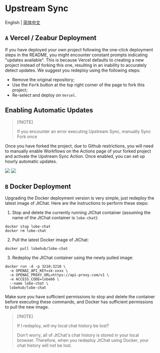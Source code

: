 # Upstream Sync

English | [简体中文](https://github.com/lobehub/lobe-chat/wiki/Upstream-Sync.zh-CN)

## `A` Vercel / Zeabur Deployment

If you have deployed your own project following the one-click deployment steps in the README, you might encounter constant prompts indicating "updates available". This is because Vercel defaults to creating a new project instead of forking this one, resulting in an inability to accurately detect updates. We suggest you redeploy using the following steps:

- Remove the original repository;
- Use the <kbd>Fork</kbd> button at the top right corner of the page to fork this project;
- Re-select and deploy on `Vercel`.

## Enabling Automatic Updates

> \[!NOTE]
>
> If you encounter an error executing Upstream Sync, manually Sync Fork once

Once you have forked the project, due to Github restrictions, you will need to manually enable Workflows on the Actions page of your forked project and activate the Upstream Sync Action. Once enabled, you can set up hourly automatic updates.

![](https://github-production-user-asset-6210df.s3.amazonaws.com/17870709/266985117-4d48fe7b-0412-4667-8129-b25ebcf2c9de.png)
![](https://github-production-user-asset-6210df.s3.amazonaws.com/17870709/266985177-7677b4ce-c348-4145-9f60-829d448d5be6.png)

## `B` Docker Deployment

Upgrading the Docker deployment version is very simple, just redeploy the latest image of JtChat. Here are the instructions to perform these steps:

1. Stop and delete the currently running JtChat container (assuming the name of the JtChat container is `lobe-chat`):

```fish
docker stop lobe-chat
docker rm lobe-chat
```

2. Pull the latest Docker image of JtChat:

```fish
docker pull lobehub/lobe-chat
```

3. Redeploy the JtChat container using the newly pulled image:

```fish
docker run -d -p 3210:3210 \
  -e OPENAI_API_KEY=sk-xxxx \
  -e OPENAI_PROXY_URL=https://api-proxy.com/v1 \
  -e ACCESS_CODE=lobe66 \
  --name lobe-chat \
  lobehub/lobe-chat
```

Make sure you have sufficient permissions to stop and delete the container before executing these commands, and Docker has sufficient permissions to pull the new image.

> \[!NOTE]
>
> If I redeploy, will my local chat history be lost?
>
> Don't worry, all of JtChat's chat history is stored in your local browser. Therefore, when you redeploy JtChat using Docker, your chat history will not be lost.
